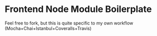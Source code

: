 # Frontend Node Module Boilerplate

Feel free to fork, but this is quite specific to my own workflow (Mocha+Chai+Istanbul+Coveralls+Travis)
